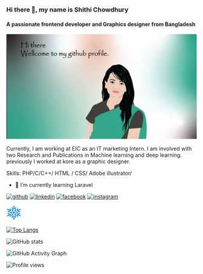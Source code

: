 ### Hi there 👋, my name is Shithi Chowdhury
#### A passionate frontend developer and Graphics designer from Bangladesh
![A passionate frontend developer and Graphics designer from Bangladesh](https://github.com/shithi-chowdhury/shithi-chowdhury/blob/main/Asset%202%402x.png)

Currently, I am working at EIC as an IT marketing Intern. I am involved with two Research and Publications in Machine learning and deep learning. previously I worked at kore as a graphic designer.

Skills: PHP/C/C++/ HTML / CSS/ Adobe illustrator/ 

- 🌱 I’m currently learning Laravel 


[<img src='https://cdn.jsdelivr.net/npm/simple-icons@3.0.1/icons/github.svg' alt='github' height='40'>](https://github.com/shithi-chowdhury)  [<img src='https://cdn.jsdelivr.net/npm/simple-icons@3.0.1/icons/linkedin.svg' alt='linkedin' height='40'>](https://www.linkedin.com/in/shithichowdhury/)  [<img src='https://cdn.jsdelivr.net/npm/simple-icons@3.0.1/icons/facebook.svg' alt='facebook' height='40'>](https://www.facebook.com/peeppeepshithi)  [<img src='https://cdn.jsdelivr.net/npm/simple-icons@3.0.1/icons/instagram.svg' alt='instagram' height='40'>](https://www.instagram.com/shithi_chowdhury12/)  

<a href='https://archiveprogram.github.com/'><img src='https://raw.githubusercontent.com/acervenky/animated-github-badges/master/assets/acbadge.gif' width='40' height='40'></a> 

[![Top Langs](https://github-readme-stats.vercel.app/api/top-langs/?username=shithi-chowdhury)](https://github.com/anuraghazra/github-readme-stats)

![GitHub stats](https://github-readme-stats.vercel.app/api?username=shithi-chowdhury&show_icons=true)  

![GitHub Activity Graph](https://activity-graph.herokuapp.com/graph?username=shithi-chowdhury)  

![Profile views](https://gpvc.arturio.dev/shithi-chowdhury)  
